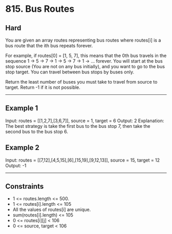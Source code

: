 # 815. Bus Routes

## Hard

You are given an array routes representing bus routes where routes\[i\] is
a bus route that the ith bus repeats forever.

For example, if routes[0] = [1, 5, 7], this means that the 0th bus travels
in the sequence 1 -> 5 -> 7 -> 1 -> 5 -> 7 -> 1 -> ... forever.
You will start at the bus stop source (You are not on any bus initially),
and you want to go to the bus stop target. You can travel between bus
stops by buses only.

Return the least number of buses you must take to travel from source to
target. Return -1 if it is not possible.

---

## Example 1

Input: routes = [[1,2,7],[3,6,7]], source = 1, target = 6
Output: 2
Explanation: The best strategy is take the first bus to the bus stop 7,
then take the second bus to the bus stop 6.

## Example 2

Input: routes = [[7,12],[4,5,15],[6],[15,19],[9,12,13]], source = 15, target = 12
Output: -1

---

## Constraints

- 1 <= routes.length <= 500.
- 1 <= routes\[i\].length <= 105
- All the values of routes[i] are unique.
- sum(routes\[i\].length) <= 105
- 0 <= routes\[i\]\[j\] < 106
- 0 <= source, target < 106
